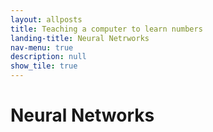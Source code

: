 ```yaml
---
layout: allposts
title: Teaching a computer to learn numbers 
landing-title: Neural Netrworks
nav-menu: true
description: null
show_tile: true
---
```


<h1>Neural Networks</h1>
